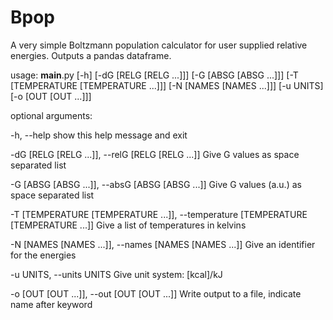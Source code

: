 # Bpop
A very simple Boltzmann population calculator for user supplied relative energies. Outputs a pandas dataframe.

usage: __main__.py [-h] [-dG [RELG [RELG ...]]] [-G [ABSG [ABSG ...]]] [-T [TEMPERATURE [TEMPERATURE ...]]] [-N [NAMES [NAMES ...]]] [-u UNITS]
                   [-o [OUT [OUT ...]]]

optional arguments:

  -h, --help            show this help message and exit
	
  -dG [RELG [RELG ...]], --relG [RELG [RELG ...]]
                        Give G values as space separated list
												
  -G [ABSG [ABSG ...]], --absG [ABSG [ABSG ...]]
                        Give G values (a.u.) as space separated list
												
  -T [TEMPERATURE [TEMPERATURE ...]], --temperature [TEMPERATURE [TEMPERATURE ...]]
                        Give a list of temperatures in kelvins
												
  -N [NAMES [NAMES ...]], --names [NAMES [NAMES ...]]
                        Give an identifier for the energies
												
  -u UNITS, --units UNITS
                        Give unit system: [kcal]/kJ
												
  -o [OUT [OUT ...]], --out [OUT [OUT ...]]
                        Write output to a file, indicate name after keyword
